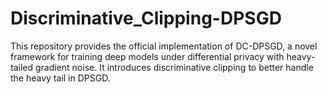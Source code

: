 # Discriminative_Clipping-DPSGD
This repository provides the official implementation of DC-DPSGD, a novel framework for training deep models under differential privacy with heavy-tailed gradient noise. It introduces discriminative clipping to better handle the heavy tail in DPSGD.
